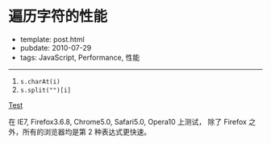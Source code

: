
# 遍历字符的性能

- template: post.html
- pubdate: 2010-07-29
- tags: JavaScript, Performance, 性能

----


1. `s.charAt(i)`
1. `s.split("")[i]`

[Test](http://hotoo.github.com/labs/preformance-for-each-chars.html)

在 IE7, Firefox3.6.8, Chrome5.0, Safari5.0, Opera10 上测试，
除了 Firefox 之外，所有的浏览器均是第 2 种表达式更快速。
